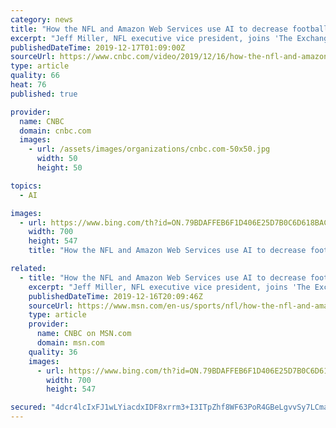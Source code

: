 ```yaml
---
category: news
title: "How the NFL and Amazon Web Services use AI to decrease football injuries"
excerpt: "Jeff Miller, NFL executive vice president, joins 'The Exchange' to discuss the NFL-AWS partnership and how it will help increase safety in the sport."
publishedDateTime: 2019-12-17T01:09:00Z
sourceUrl: https://www.cnbc.com/video/2019/12/16/how-the-nfl-and-amazon-web-services-use-ai-to-decrease-injuries.html
type: article
quality: 66
heat: 76
published: true

provider:
  name: CNBC
  domain: cnbc.com
  images:
    - url: /assets/images/organizations/cnbc.com-50x50.jpg
      width: 50
      height: 50

topics:
  - AI

images:
  - url: https://www.bing.com/th?id=ON.79BDAFFEB6F1D406E25D7B0C6D618BAC
    width: 700
    height: 547
    title: "How the NFL and Amazon Web Services use AI to decrease football injuries"

related:
  - title: "How the NFL and Amazon Web Services use AI to decrease football injuries"
    excerpt: "Jeff Miller, NFL executive vice president, joins 'The Exchange' to discuss the NFL-AWS partnership and how it will help increase safety in the sport."
    publishedDateTime: 2019-12-16T20:09:46Z
    sourceUrl: https://www.msn.com/en-us/sports/nfl/how-the-nfl-and-amazon-web-services-use-ai-to-decrease-football-injuries/vi-BBY3FrG
    type: article
    provider:
      name: CNBC on MSN.com
      domain: msn.com
    quality: 36
    images:
      - url: https://www.bing.com/th?id=ON.79BDAFFEB6F1D406E25D7B0C6D618BAC
        width: 700
        height: 547

secured: "4dcr4lcIxFJ1wLYiacdxIDF8xrrm3+I3ITpZhf8WF63PoR4GBeLgvvSy7LCmaxn9rUmwKmjrSFKsYu7FdMTXj+nXhJEvNCFUdaXWgoLDKSg2ty0y9OVsvAh31U/leTbI2PzcllcOgZSzo7c8O3zo99+mP3m+51mhcatee63Fuy+u07IxUZN/BF1wOs4Iuk/Qh/B23TkWPlGmGKCBINDcJuBMOfVY4+Be33c2ADwK7oJp0/iwjJTHhhClHXSaj/Pq5y4naIATyLefkOatLasbMA==;HZKc5DDjL1ofuUH7PrN/jg=="
---
```


